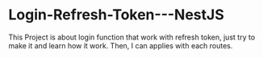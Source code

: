 # Login-Refresh-Token---NestJS
This Project is about login function that work with refresh token, just try to make it and learn how it work. Then, I can applies with each routes.
